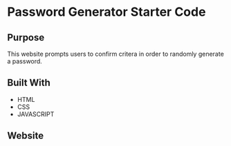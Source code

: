 # Password Generator Starter Code

## Purpose

This website prompts users to confirm critera in order to randomly generate a password.

## Built With

- HTML
- CSS
- JAVASCRIPT

## Website
